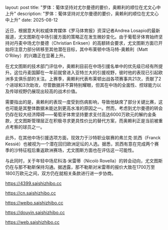 layout: post title: "罗体：葡体坚持对尤尔曼德的要价，奥赖利的顺位在尤文心中上升" description: "罗体：葡体坚持对尤尔曼德的要价，奥赖利的顺位在尤文心中上升" date: 2025-08-12

近日，根据意大利权威体育媒体《罗马体育报》资深记者Andrea Losapio的最新报道，尤文图斯在中场引援方面的策略正在发生微妙变化。由于葡萄牙体育始终坚持对丹麦中场尤尔曼德（Christian Eriksen）的高额转会要求，尤文图斯方面已开始将注意力部分转移至其他潜在目标，其中布莱顿中场马特-奥赖利（Matt O’Riley）的兴趣正在显著上升。

在尤文图斯的技术部门评估中，奥赖利目前在中场引援名单中的优先级已经有所提升。这位丹麦国脚在一年前就曾进入亚特兰大的引援视野，彼时他的表现已引起欧洲多支俱乐部的关注。上赛季，奥赖利代表布莱顿出战各项赛事共21次，贡献了2个进球和3次助攻，尽管数据并不算特别耀眼，但其在中场的全面性、控球能力以及传球视野仍展现出较高的战术价值。

需要指出的是，奥赖利的表现一度受到伤病影响，导致他缺席了部分关键比赛，这也可能是其整体数据未能达到更高水准的原因之一。然而，考虑到尤尔曼德的转会仍存在较大经济障碍——葡萄牙体育坚持要求支付高达6000万欧元的解约金条款，尤文图斯管理层正在积极寻求更具性价比的替代方案，而奥赖利正是当前被重点考察的球员之一。

此外，在其他中场引援选项方面，现效力于沙特职业联赛的弗兰克·凯西（Franck Kessié）也被视为一个潜在回归欧洲足坛的人选。据悉，凯西有意在完成两个赛季的沙特征程后重返欧洲赛场，尤文图斯方面也在评估这一可能性。

与此同时，关于年轻中场尼科洛·米雷蒂（Nicolò Rovella）的转会动向，尤文图斯仍在与那不勒斯保持沟通。据透露，那不勒斯对米雷蒂的报价大致在1700万至1800万欧元之间，双方仍在就相关条款进行进一步协商。

https://4399.saishizhibo.cc

https://cn.saishizhibo.cc

https://weibo.saishizhibo.cc

https://douyin.saishizhibo.cc

https://web.saishizhibo.cc